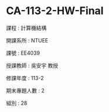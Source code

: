 # CA-113-2-HW-Final
課程 : 計算機結構

開課系所 : NTUEE

課號 : EE4039

授課教師 : 吳安宇 教授

修課年度 : 113-2

期末專題人數 : 2 

組別 : 28
